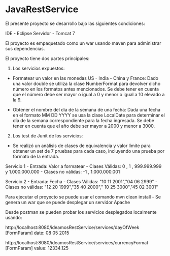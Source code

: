 # JavaRestService

El presente proyecto se desarrollo bajo las siguientes condiciones:

IDE - Eclipse
Servidor - Tomcat 7

El proyecto es empaquetado como un war usando maven para administrar sus dependencias.

El proyecto tiene dos partes principales:

1. Los servicios expuestos:

  - Formatear un valor en las monedas US - India - China y France: Dado una valor double se utiliza la clase NumberFormat para devolver
  dicho número en los formatos antes mencionados. Se debe tener en cuenta que el número debe ser mayor o igual a 0 y menor o igual a 10
  elevado a la 9.
  
  - Obtener el nombre del día de la semana de una fecha: Dada una fecha en el formato MM DD YYYY se usa la clase LocalDate para determinar
  el día de la semana correspondiente para la fecha ingresada. Se debe tener en cuenta que el año debe ser mayor a 2000 y menor a 3000.

2. Los test de Junit de los servicios:

  - Se realizó un análisis de clases de equivalencia y valor límite para obtener un set de 7 pruebas para cada caso, incluyendo una prueba
  por formato de la entrada.
  
  Servicio 1 - Entrada: Valor a formatear - Clases Válidas: 0 , 1 , 999.999.999 y 1.000.000.000 - Clases no válidas: -1 , 1.000.000.001
  
  Servicio 2 - Entrada: Fecha - Clases Válidas: "10 11 2001","04 06 2999" - Clases no válidas: "12 20 1999","35 40 2000"," 10 25 3000","45 02 3001"
  
  
 Para ejecutar el proyecto se puede usar el comando mvn clean install - Se genera un war que se puede desplegar un servidor Apache
 
 Desde postman se pueden probar los servicios desplegados localmente usando:
 
 http://localhost:8080/ideamosRestService/services/dayOfWeek [FormParam] date: 08 05 2015
 
 http://localhost:8080/ideamosRestService/services/currencyFormat [FormParam] value: 12334.125
 
 
 
